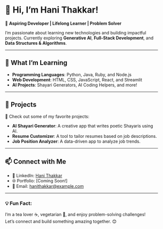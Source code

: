 # 👋 Hi, I’m Hani Thakkar!

🌟 **Aspiring Developer | Lifelong Learner | Problem Solver**  

I’m passionate about learning new technologies and building impactful projects. Currently exploring **Generative AI**, **Full-Stack Development**, and **Data Structures & Algorithms**.

---

## 🌱 **What I’m Learning**
- **Programming Languages**: Python, Java, Ruby, and Node.js
- **Web Development**: HTML, CSS, JavaScript, React, and Streamlit
- **AI Projects**: Shayari Generators, AI Coding Helpers, and more!

---

## 🔧 **Projects**
🚀 Check out some of my favorite projects:
- **AI Shayari Generator**: A creative app that writes poetic Shayaris using AI.  
- **Resume Customizer**: A tool to tailor resumes based on job descriptions.  
- **Job Position Analyzer**: A data-driven app to analyze job trends.  

---

## 📫 **Connect with Me**
- 💼 LinkedIn: [Hani Thakkar](https://www.linkedin.com/in/hanithakkar/)
- 🌐 Portfolio: [Coming Soon!]
- 📧 Email: hanithakkar@example.com

---

### 💡 Fun Fact:
I’m a tea lover ☕, vegetarian 🌱, and enjoy problem-solving challenges!  
Let’s connect and build something amazing together. 😊
